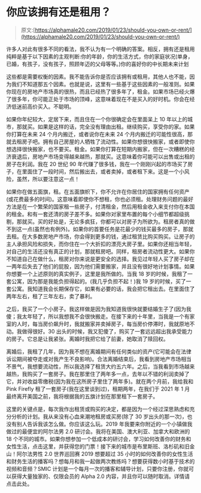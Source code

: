 # 你应该拥有还是租用？

> 原文:[https://alphamale20.com/2019/01/23/should-you-own-or-rent/](https://alphamale20.com/2019/01/23/should-you-own-or-rent/)

许多人对此有很多不同的看法，我不认为有一个明确的答案。相反，拥有还是租用纯粹是基于以下因素的主观判断:你的年龄，你的生活方式，你的家庭状况(单身，已婚，有孩子，没有孩子，照顾年迈的父母等等。)你的喜好你的中长期未来计划

这些都是需要权衡的因素。我不能告诉你是否应该拥有或租用，其他人也不能，因为我们不知道那五个因素。也就是说，这里有一些基于这些因素的一般准则。如果你现在的房地产市场真的很热，而且已经热了很多年了，租金。如果市场已经火爆了很多年，你可能正处于市场的顶峰，这意味着现在不是买入的好时机。你会在经济低迷前高价买入。不聪明。

如果你年纪较大，定居下来，而且住在一个你很确定会在里面呆上 10 年以上的城市，那就买。如果是这样的话，完全没有理由出租。继续购买，享受你的家。如果你打算在未来 24 个月内搬迁，或者说你在未来 24 个月内搬迁的可能性很高，那就去租房子吧。拥有自己房屋的人牺牲了流动性。如果你想很快搬家，或者即使你想选择很快搬家，也不要买。租金。如果你打算在短期内搬家，但在一次糟糕的经济衰退后，房地产市场变得越来越热，那就买。这意味着你可能可以出售或出租的房子在利润。我在 20 世纪 90 年代赚了很多钱，我在一个刚刚兴起的市场买了房子，在里面住了一段时间，然后搬出去，或者卖掉，或者租下来。这是一个小风险，虽然，所以要注意这一点！

如果你在做五面旗，租。在五面旗帜下，你不允许在你居住的国家拥有任何资产(或花费最多的时间)。这意味着即使你不想租，你也必须租。处理财务问题的最好方法是在一个繁荣的国家租一些房子，付清租金，然后用租金收入来支付你在本国的租金。和有一套还清的房子差不多。如果你对家里布置的每个小细节都超级挑剔，那就买。买的好处是，无论多疯狂，你都可以对房子为所欲为。租房者真的做不到这一点(虽然也有例外)。如果你的首要任务是花最少的钱买最多的房子，那就去租。在大多数房地产市场，你会得到更多的钱，通过租赁比购买购买。让房子的主人承担风险和损失，而你住在一个大折扣的漂亮大房子里。如果你还相当年轻，对自己的生活还没有真正的计划，那就租房吧。同样，租房者流动性更大。如果你不知道自己在做什么，租房对你来说是更安全的选择。我见过年轻人买了房子却在一两年后失去了他们的屁股，因为他们需要搬家，并且没有很好地计划事情。如果你想要一个上述原则的真实例子，这里是我所做的。当我 18 岁的时候，我租了一套公寓，因为那是我能负担得起的。(我几乎负担不起！)我 19 岁的时候，买了一套公寓。我知道我会长期保存它，如果有必要的话，我会把它租出去。在里面住了两年左右，租了三年左右，卖了暴利。

之后，我买了一个小房子。我这样做是因为我知道我很快就要结婚生子了(因为我傻；我太年轻了，所以我想我不会很快搬走。在接下来的十年里，当我是一个有家室的人时，每当房价飙升时，我就搬家并卖掉房子，每当房价停滞时，我就原地不动。我做得很好。30 出头的时候，我又犯傻了，购买了一套远远超出我承受能力的房子。它总是让我紧张。离婚时我把它给了前妻，她取消了赎回权。

离婚后，我租了几年，因为我不想在离婚期间有任何类似的资产(它可能会在法律诉讼期间被夺走或对我产生不良影响)。合法离婚结束后，我看到房地产市场相当不景气，我想要流动性，所以我选择了租赁大约五六年。之后，当我看到市场越来越热，我购买了一套房子。我在那里住了两年多一点，去年以不错的利润卖掉了它，并对收益零缴税(因为我在这所房子里住了两年多)。就在两个月前，我给我和 Pink Firefly 租了一套房子(我在这里谈到过)，租期两年，在我们于 2021 年 1 月最终离开美国之前，我将根据我的五旗计划在那里租下一套房子。

这里的关键点是，每次我作出租赁或购买的决定，都是因为一个经过深思熟虑和充分分析的计划。我从来没有心血来潮地租房或买房(除了 30 岁出头的那一次)，也没有别人告诉我该怎么做。你应该这么玩。2019 年我要来你附近的一个小镇做我做过的最便宜的阿尔法男 2.0 研讨会。我将在美国、澳大利亚、加拿大和欧洲的 18 个不同的城市。如果你想参加一个低成本的研讨会，学习如何改善你的财务和女性生活，点击这里，并获得您的门票！接下来的城市是布里斯班、洛杉矶和旧金山！阿尔法男性 2.0 世界巡回赛 2019 想要超过 35 小时的如何改善你的女性生活和财务生活的播客吗？想每月和我一起做两次教练吗？想要获得数小时基于技术的视频和音频？SMIC 计划是一个每月一次的播客和辅导计划，只要你注册，你就可以获得大量独家的、仅限会员的 Alpha 2.0 内容，并且你可以随时取消。详情请点击此处。